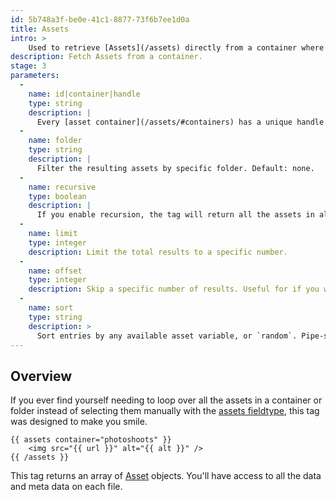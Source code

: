 ```yaml
---
id: 5b748a3f-be0e-41c1-8877-73f6b7ee1d0a
title: Assets
intro: >
    Used to retrieve [Assets](/assets) directly from a container where you can then loop, filter, and sort them in expected but exciting ways.
description: Fetch Assets from a container.
stage: 3
parameters:
  -
    name: id|container|handle
    type: string
    description: |
      Every [asset container](/assets/#containers) has a unique handle. Pass it in and win! Default: `main`.
  -
    name: folder
    type: string
    description: |
      Filter the resulting assets by specific folder. Default: none.
  -
    name: recursive
    type: boolean
    description: |
      If you enable recursion, the tag will return all the assets in all the subdirectories that match your parameters. Default: `false`.
  -
    name: limit
    type: integer
    description: Limit the total results to a specific number.
  -
    name: offset
    type: integer
    description: Skip a specific number of results. Useful for if you want to pull the first one out as a hero imagine or something similar.
  -
    name: sort
    type: string
    description: >
      Sort entries by any available asset variable, or `random`. Pipe-separate multiple fields for sub-sorting and specify sort direction of each field using a colon. Example: `sort="size"` or `sort="size:asc|title:desc"` to sort by size _then_ by title.
---
```

## Overview

If you ever find yourself needing to loop over all the assets in a container or folder instead of selecting them manually with the [assets fieldtype](/fieldtypes/assets), this tag was designed to make you smile.

```
{{ assets container="photoshoots" }}
    <img src="{{ url }}" alt="{{ alt }}" />
{{ /assets }}
```

This tag returns an array of [Asset](/assets) objects. You'll have access to all the data and meta data on each file.
